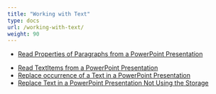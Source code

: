 ```yaml
---
title: "Working with Text"
type: docs
url: /working-with-text/
weight: 90
---
```


- [Read Properties of Paragraphs from a PowerPoint Presentation](/slides/read-properties-of-paragraphs-from-a-powerpoint-presentation/)
<!-- - [Create a New Paragraph in a PowerPoint Presentation](/slides/create-a-new-paragraph-in-a-powerpoint-presentation/) -->
<!-- - [Remove a Range of Paragraphs from a PowerPoint Presentation](/slides/remove-a-range-of-paragraphs-from-a-powerpoint-presentation/) -->
<!-- - [Read Properties of a Paragraph by Index from a PowerPoint Presentation](/slides/read-properties-of-a-paragraph-by-index-from-a-powerpoint-presentation/) -->
<!-- - [Update Properties of a Paragraph by Index in a PowerPoint Presentation](/slides/update-properties-of-a-paragraph-by-index-in-a-powerpoint-presentation/) -->
<!-- - [Remove a Paragraph by Index from a PowerPoint Presentation](/slides/remove-a-paragraph-by-index-from-a-powerpoint-presentation/) -->
- [Read TextItems from a PowerPoint Presentation](/slides/read-textitems-from-a-powerpoint-presentation/)
- [Replace occurrence of a Text in a PowerPoint Presentation](/slides/replace-occurrence-of-a-text-in-a-powerpoint-presentation/)
- [Replace Text in a PowerPoint Presentation Not Using the Storage](/slides/replace-text-in-a-powerpoint-presentation-not-using-the-storage/)
